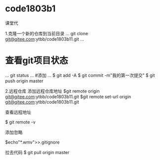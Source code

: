 # code1803b1
课堂代

 1.克隆一个新的仓库到当前目录
...
  git clone git@gitee.com:ytbb/code1803b11.git
...
  # 查看git项目状态
 ...
  git status
 ...
  #添加
 ...
  $ git add -A
  $ git commit -m"我的第一次提交"
  $ git push origin master

  2.远程仓库
  添加远程仓库地址
  $git remote origin git@gitee.com:ytbb/code1803b11.git
  $git remote set-url origin git@gitee.com:ytbb/code1803b11.git

  查看远程地址

  $ git remote -v

  添加忽略

  $echo"*.wmv">>.gitignore

  拉去代码
  $ git pull origin master
